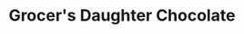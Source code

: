 ---
title: "Grocer's Daughter Chocolate"
url: /empire/grocers-daughter-chocolate/
shop: chocolate
---